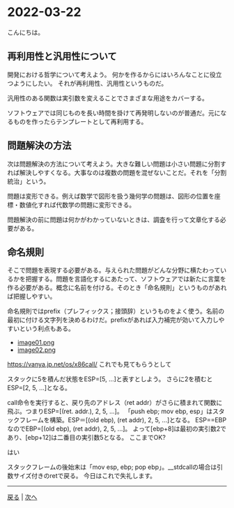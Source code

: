 # 2022-03-22

こんにちは。

## 再利用性と汎用性について

開発における哲学について考えよう。
何かを作るからにはいろんなことに役立つようにしたい。
それが再利用性、汎用性というものだ。

汎用性のある関数は実引数を変えることでさまざまな用途をカバーする。

ソフトウェアでは同じものを長い時間を掛けて再発明しないのが普通だ。元になるものを作ったらテンプレートとして再利用する。

## 問題解決の方法

次は問題解決の方法について考えよう。大きな難しい問題は小さい問題に分割すれば解決しやすくなる。大事なのは複数の問題を混ぜないことだ。それを「分割統治」という。

問題は変形できる。例えば数学で図形を扱う幾何学の問題は、図形の位置を座標・数値化すれば代数学の問題に変形できる。

問題解決の前に問題は何かがわかっていないときは、調査を行って文章化する必要がある。

## 命名規則

そこで問題を表現する必要がある。与えられた問題がどんな分野に横たわっているかを把握する。問題を言語化するにあたって、ソフトウェアでは新たに言葉を作る必要がある。概念に名前を付ける。そのとき「命名規則」というものがあれば把握しやすい。

命名規則ではprefix（プレフィックス；接頭辞）というものをよく使う。名前の最初に付ける文字列を決めるわけだ。prefixがあれば入力補完が効いて入力しやすいという利点もある。

- [image01.png](image01.png)
- [image02.png](image02.png)

https://vanya.jp.net/os/x86call/ これでも見てもらうとして

スタックに5を積んだ状態をESP=[5, ...]と表すとしよう。
さらに2を積むとESP=[2, 5, ...]となる。

call命令を実行すると、戻り先のアドレス（ret addr）がさらに積まれて関数に飛ぶ。つまりESP=[(ret. addr.), 2, 5, ...]。
「push ebp; mov ebp, esp」はスタックフレームを構築。ESP＝[(old ebp), (ret addr), 2, 5, ...]となる。
ESP==EBPなのでEBP=[(old ebp), (ret addr), 2, 5, ...]。
よって[ebp+8]は最初の実引数2であり、[ebp+12]は二番目の実引数5となる。
ここまでOK?

はい

スタックフレームの後始末は「mov esp, ebp; pop ebp」。__stdcallの場合は引数サイズ付きのretで戻る。
今日はこれで失礼します。

---

[戻る](2022-03-21.md) | [次へ](2022-03-24.md)
